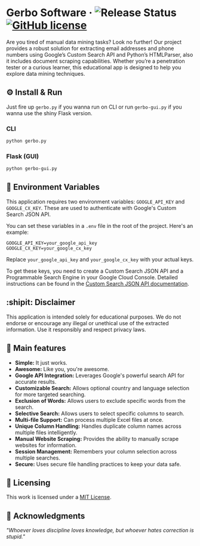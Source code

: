 # Gerbo Software &middot; ![Release Status](https://img.shields.io/badge/release-v2.1.0-green) [![GitHub license](https://img.shields.io/badge/license-MIT-blue.svg)](LICENSE)
Are you tired of manual data mining tasks? Look no further! Our project provides a robust solution for extracting email addresses and phone numbers using Google’s Custom Search API and Python’s HTMLParser, also it includes document scraping capabilities. Whether you’re a penetration tester or a curious learner, this educational app is designed to help you explore data mining techniques.

## :gear: Install & Run
Just fire up `gerbo.py` if you wanna run on CLI or run `gerbo-gui.py` if you wanna use the shiny Flask version.

### CLI
```bash
python gerbo.py
```

### Flask (GUI)
```bash
python gerbo-gui.py
```

## :key: Environment Variables
This application requires two environment variables: `GOOGLE_API_KEY` and `GOOGLE_CX_KEY`. These are used to authenticate with Google's Custom Search JSON API.

You can set these variables in a `.env` file in the root of the project. Here's an example:

```plaintext
GOOGLE_API_KEY=your_google_api_key
GOOGLE_CX_KEY=your_google_cx_key
```

Replace `your_google_api_key` and `your_google_cx_key` with your actual keys.

To get these keys, you need to create a Custom Search JSON API and a Programmable Search Engine in your Google Cloud Console. Detailed instructions can be found in the [Custom Search JSON API documentation](https://developers.google.com/custom-search/v1/overview).

## :shipit: Disclaimer
This application is intended solely for educational purposes. We do not endorse or encourage any illegal or unethical use of the extracted information. Use it responsibly and respect privacy laws.

## :star2: Main features
* **Simple:** It just works.
* **Awesome:** Like you, you're awesome.
* **Google API Integration:** Leverages Google's powerful search API for accurate results.
* **Customizable Search:** Allows optional country and language selection for more targeted searching.
* **Exclusion of Words:** Allows users to exclude specific words from the search.
* **Selective Search:** Allows users to select specific columns to search.
* **Multi-file Support:** Can process multiple Excel files at once.
* **Unique Column Handling:** Handles duplicate column names across multiple files intelligently.
* **Manual Website Scraping:** Provides the ability to manually scrape websites for information.
* **Session Management:** Remembers your column selection across multiple searches.
* **Secure:** Uses secure file handling practices to keep your data safe.

## :scroll: Licensing
This work is licensed under a [MIT License](LICENSE).

## :brain: Acknowledgments
*"Whoever loves discipline loves knowledge, but whoever hates correction is stupid."*
